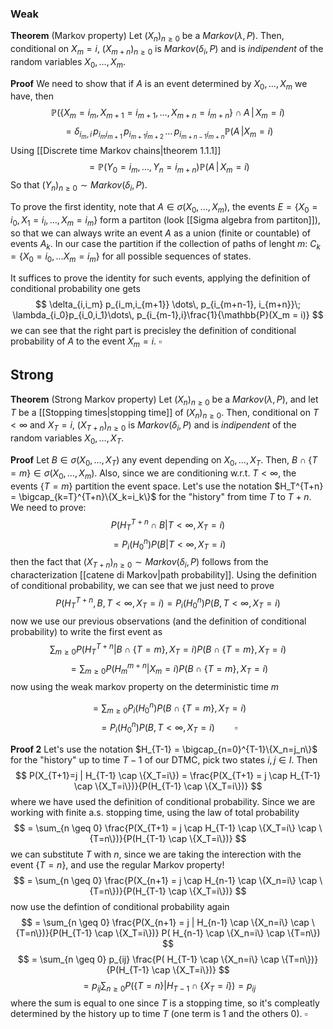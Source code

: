 ### Weak
**Theorem** (Markov property) Let $(X_n)_{n\geq 0}$ be a $Markov(\lambda,P)$. Then, conditional on $X_m = i$, $(X_{m+n})_{n \geq 0}$ is $Markov(\delta_i, P)$ and is _indipendent_ of the random variables $X_0,\dots, X_m$.

**Proof** We need to show that if $A$ is an event determined by $X_0,\dots,X_m$ we have, then
$$
\mathbb{P}\left( \{X_m = i_m, X_{m+1}= i_{m+1},\dots, X_{m+n} = i_{m+n}\} \cap A \,\vert\, X_m = i\right)
$$
$$
= \delta_{i_m,i} \,p_{i_m i_{m+1}}\,p_{i_{m+1} i_{m+2}}\,\dots\, p_{i_{m+n-1} i_{m+n}} \mathbb{P}(A\,\vert X_m=i)
$$
Using [[Discrete time Markov chains|theorem 1.1.1]]
$$
= \mathbb{P}(Y_0 = i_m, \dots, Y_n = i_{m+n}) \mathbb{P}(A\,\vert\, X_m = i)
$$
So that $(Y_n)_{n \geq 0} \sim Markov(\delta_i,P)$.

To prove the first identity,  note that $A\in \sigma(X_0,\dots,X_m)$, the events $E = \{X_0 = i_0,\, X_1 = i_i,\dots,\, X_m = i_m\}$ form a partiton (look [[Sigma algebra from partiton]]), so that we can always write an event $A$ as a union (finite or countable) of events $A_k$. In our case the partition if the collection of paths of lenght $m$: $C_k = \{ X_0 = i_0, \dots X_m = i_m\}$ for all possible sequences of states.

It suffices to prove the identity for such events, applying the definition of conditional probability one gets
$$
\delta_{i,i_m} p_{i_m,i_{m+1}} \dots\, p_{i_{m+n-1}, i_{m+n}}\; \lambda_{i_0}p_{i_0,i_1}\dots\, p_{i_{m-1},i}\frac{1}{\mathbb{P}(X_m = i)} 
$$
we can see that the right part is precisley the definition of conditional probability of $A$ to the event $X_m = i$. $\square$

## Strong

**Theorem** (Strong Markov property) Let $(X_n)_{n\geq 0}$ be a $Markov(\lambda,P)$, and let $T$ be a [[Stopping times|stopping time]] of $(X_n)_{n\geq 0}$. Then, conditional on $T < \infty$ and $X_T = i$, $(X_{T+n})_{n \geq 0}$ is $Markov(\delta_i, P)$ and is _indipendent_ of the random variables $X_0,\dots, X_T$.

**Proof** Let $B \in \sigma(X_0,\dots,X_T)$ any event depending on $X_0,\dots,X_T$. Then,
$B \cap \{T=m\} \in\sigma(X_0,\dots, X_m)$.
Also, since we are conditioning w.r.t. $T < \infty$, the events $\{T=m\}$ partition the event space.
Let's use the notation $H_T^{T+n} = \bigcap_{k=T}^{T+n}\{X_k=i_k\}$ for the "history" from time $T$ to $T+n$.
We need to prove:
$$
P(H_T^{T+n} \cap B | T<\infty, X_T=i) 
$$
$$
= P_i(H_0^n)P(B| T<\infty, X_T=i)
$$
then the fact that $(X_{T+n})_{n \geq 0} \sim Markov(\delta_i, P)$ follows from the characterization [[catene di Markov|path probability]].
Using the definition of conditional probability, we can see that we just need to prove
$$
P(H_T^{T+n} , B , T<\infty, X_T=i) = P_i(H_0^n)P(B, T<\infty, X_T=i)
$$
now we use our previous observations (and the definition of conditional probability) to write the first event as
$$
\sum_{m\geq0} P(H_T^{T+n} | B \cap \{T=m\}, X_T=i)P(B \cap \{T=m\}, X_T=i)
$$
$$
= \sum_{m\geq0} P(H_m^{m+n} |  X_m=i)P(B \cap \{T=m\}, X_T=i)
$$
now using the weak markov property on the deterministic time $m$

$$
= \sum_{m\geq0} P_i(H_0^{n})P(B \cap \{T=m\}, X_T=i)
$$
$$
= P_i(H_0^n)P(B, T< \infty, X_T = i) \qquad \square
$$








**Proof 2** Let's use the notation $H_{T-1} = \bigcap_{n=0}^{T-1}\{X_n=j_n\}$ for the "history" up to time $T-1$ of our DTMC, pick two states $i,j \in I$. Then
$$
P(X_{T+1}=j | H_{T-1} \cap \{X_T=i\}) = \frac{P(X_{T+1} = j \cap H_{T-1} \cap \{X_T=i\})}{P(H_{T-1} \cap \{X_T=i\})}
$$
where we have used the definition of conditional probability. Since we are working with finite a.s. stopping time, using the law of total probability
$$
= \sum_{n \geq 0} \frac{P(X_{T+1} = j \cap H_{T-1} \cap \{X_T=i\} \cap \{T=n\})}{P(H_{T-1} \cap \{X_T=i\})}
$$
we can substitute $T$ with $n$, since we are taking the interection with the event $\{T=n\}$, and use the regular Markov property!
$$
= \sum_{n \geq 0} \frac{P(X_{n+1} = j \cap H_{n-1} \cap \{X_n=i\} \cap \{T=n\})}{P(H_{T-1} \cap \{X_T=i\})}
$$
now use the defintion of conditional probability again
$$
= \sum_{n \geq 0} \frac{P(X_{n+1} = j | H_{n-1} \cap \{X_n=i\} \cap \{T=n\})}{P(H_{T-1} \cap \{X_T=i\})} P( H_{n-1} \cap \{X_n=i\} \cap \{T=n\})
$$
$$
= \sum_{n \geq 0} p_{ij} \frac{P( H_{T-1} \cap \{X_n=i\} \cap \{T=n\})}{P(H_{T-1} \cap \{X_T=i\})}
$$
$$
= p_{ij}\sum_{n \geq 0} P(\{T=n\} | H_{T-1} \cap \{X_T=i\}) = p_{ij}
$$
where the sum is equal to one since $T$ is a stopping time, so it's compleatly determined by the history up to time $T$ (one term is $1$ and the others $0$). $\square$





